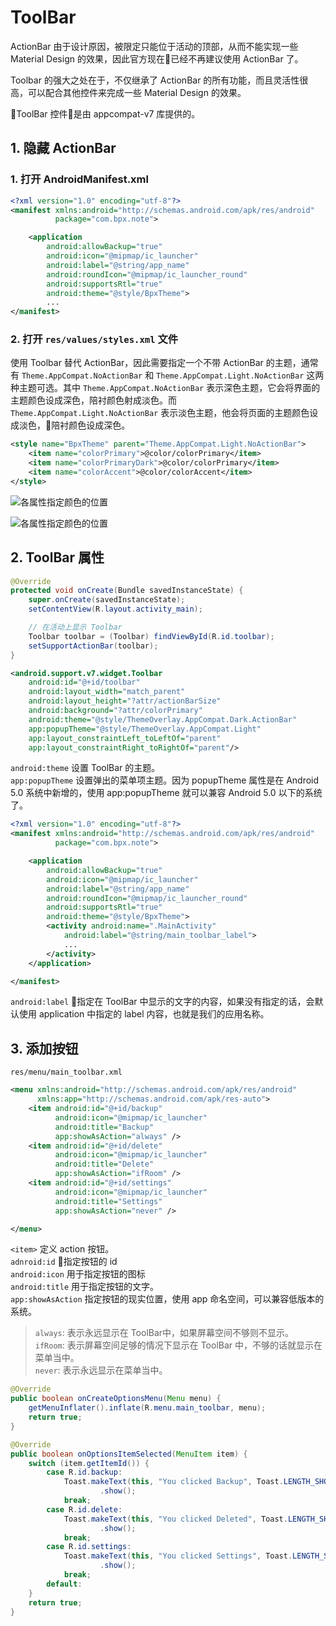 # ToolBar

ActionBar 由于设计原因，被限定只能位于活动的顶部，从而不能实现一些 Material Design 的效果，因此官方现在已经不再建议使用 ActionBar 了。

Toolbar 的强大之处在于，不仅继承了 ActionBar 的所有功能，而且灵活性很高，可以配合其他控件来完成一些 Material Design 的效果。

ToolBar 控件是由 appcompat-v7 库提供的。

## 1. 隐藏 ActionBar
### 1. 打开 AndroidManifest.xml
```xml
<?xml version="1.0" encoding="utf-8"?>
<manifest xmlns:android="http://schemas.android.com/apk/res/android"
          package="com.bpx.note">

    <application
        android:allowBackup="true"
        android:icon="@mipmap/ic_launcher"
        android:label="@string/app_name"
        android:roundIcon="@mipmap/ic_launcher_round"
        android:supportsRtl="true"
        android:theme="@style/BpxTheme">
        ...
</manifest>
```

### 2. 打开 `res/values/styles.xml` 文件

使用 Toolbar 替代 ActionBar，因此需要指定一个不带 ActionBar 的主题，通常有 `Theme.AppCompat.NoActionBar` 和 `Theme.AppCompat.Light.NoActionBar` 这两种主题可选。其中 `Theme.AppCompat.NoActionBar` 表示深色主题，它会将界面的主题颜色设成深色，陪衬颜色射成淡色。而 `Theme.AppCompat.Light.NoActionBar` 表示淡色主题，他会将页面的主题颜色设成淡色，陪衬颜色设成深色。


```xml
<style name="BpxTheme" parent="Theme.AppCompat.Light.NoActionBar">
    <item name="colorPrimary">@color/colorPrimary</item>
    <item name="colorPrimaryDark">@color/colorPrimary</item>
    <item name="colorAccent">@color/colorAccent</item>
</style>
```


![各属性指定颜色的位置](./.images/screen_part_color.png)

![各属性指定颜色的位置](./.images/ThemeColors.png)

## 2. ToolBar 属性

```java
@Override
protected void onCreate(Bundle savedInstanceState) {
    super.onCreate(savedInstanceState);
    setContentView(R.layout.activity_main);

    // 在活动上显示 Toolbar
    Toolbar toolbar = (Toolbar) findViewById(R.id.toolbar);
    setSupportActionBar(toolbar);
}
```

```xml
<android.support.v7.widget.Toolbar
    android:id="@+id/toolbar"
    android:layout_width="match_parent"
    android:layout_height="?attr/actionBarSize"
    android:background="?attr/colorPrimary"
    android:theme="@style/ThemeOverlay.AppCompat.Dark.ActionBar"
    app:popupTheme="@style/ThemeOverlay.AppCompat.Light"
    app:layout_constraintLeft_toLeftOf="parent"
    app:layout_constraintRight_toRightOf="parent"/>
```

`android:theme` 设置 ToolBar 的主题。  
`app:popupTheme` 设置弹出的菜单项主题。因为 popupTheme 属性是在 Android 5.0 系统中新增的，使用 app:popupTheme 就可以兼容 Android 5.0 以下的系统了。  

```xml
<?xml version="1.0" encoding="utf-8"?>
<manifest xmlns:android="http://schemas.android.com/apk/res/android"
          package="com.bpx.note">

    <application
        android:allowBackup="true"
        android:icon="@mipmap/ic_launcher"
        android:label="@string/app_name"
        android:roundIcon="@mipmap/ic_launcher_round"
        android:supportsRtl="true"
        android:theme="@style/BpxTheme">
        <activity android:name=".MainActivity"
            android:label="@string/main_toolbar_label">
            ...
        </activity>
    </application>

</manifest>
```

`android:label` 指定在 ToolBar 中显示的文字的内容，如果没有指定的话，会默认使用 application 中指定的 label 内容，也就是我们的应用名称。 

## 3. 添加按钮

`res/menu/main_toolbar.xml`
```xml
<menu xmlns:android="http://schemas.android.com/apk/res/android"
      xmlns:app="http://schemas.android.com/apk/res-auto">
    <item android:id="@+id/backup"
          android:icon="@mipmap/ic_launcher"
          android:title="Backup"
          app:showAsAction="always" />
    <item android:id="@+id/delete"
          android:icon="@mipmap/ic_launcher"
          android:title="Delete"
          app:showAsAction="ifRoom" />
    <item android:id="@+id/settings"
          android:icon="@mipmap/ic_launcher"
          android:title="Settings"
          app:showAsAction="never" />

</menu>
```

`<item>` 定义 action 按钮。  
`adnroid:id` 指定按钮的 id  
`android:icon` 用于指定按钮的图标  
`android:title` 用于指定按钮的文字。  
`app:showAsAction` 指定按钮的现实位置，使用 app 命名空间，可以兼容低版本的系统。
>`always`: 表示永远显示在 ToolBar中，如果屏幕空间不够则不显示。  
>`ifRoom`: 表示屏幕空间足够的情况下显示在 ToolBar 中，不够的话就显示在菜单当中。  
>`never`: 表示永远显示在菜单当中。

```java
@Override
public boolean onCreateOptionsMenu(Menu menu) {
    getMenuInflater().inflate(R.menu.main_toolbar, menu);
    return true;
}

@Override
public boolean onOptionsItemSelected(MenuItem item) {
    switch (item.getItemId()) {
        case R.id.backup:
            Toast.makeText(this, "You clicked Backup", Toast.LENGTH_SHORT)
                    .show();
            break;
        case R.id.delete:
            Toast.makeText(this, "You clicked Deleted", Toast.LENGTH_SHORT)
                    .show();
            break;
        case R.id.settings:
            Toast.makeText(this, "You clicked Settings", Toast.LENGTH_SHORT)
                    .show();
            break;
        default:
    }
    return true;
}
```
